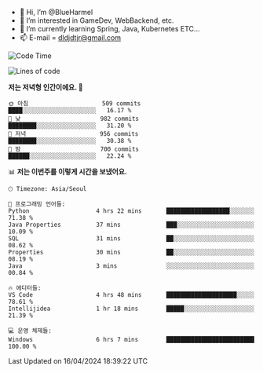 - 👋 Hi, I’m @BlueHarmel
- 👀 I’m interested in GameDev, WebBackend, etc.
- 🌱 I’m currently learning Spring, Java, Kubernetes ETC...
- 📫 E-mail = dldjdtjr@gmail.com
  <!--START_SECTION:waka-->
![Code Time](http://img.shields.io/badge/Code%20Time-562%20hrs%207%20mins-blue)

![Lines of code](https://img.shields.io/badge/%EC%A0%80%EB%8A%94%20%EC%97%AC%ED%83%9C%EA%B9%8C%EC%A7%80%20-44.9%20million%20%EC%A4%84%EC%9D%98%20%EC%BD%94%EB%93%9C%EB%A5%BC%20%EC%9E%91%EC%84%B1%ED%96%88%EC%96%B4%EC%9A%94.-blue)

**저는 저녁형 인간이에요. 🦉** 

```text
🌞 아침                     509 commits         ████░░░░░░░░░░░░░░░░░░░░░   16.17 % 
🌆 낮　                     982 commits         ████████░░░░░░░░░░░░░░░░░   31.20 % 
🌃 저녁                     956 commits         ████████░░░░░░░░░░░░░░░░░   30.38 % 
🌙 밤　                     700 commits         ██████░░░░░░░░░░░░░░░░░░░   22.24 % 
```


📊 **저는 이번주를 이렇게 시간을 보냈어요.** 

```text
🕑︎ Timezone: Asia/Seoul

💬 프로그래밍 언어들: 
Python                   4 hrs 22 mins       ██████████████████░░░░░░░   71.38 % 
Java Properties          37 mins             ███░░░░░░░░░░░░░░░░░░░░░░   10.09 % 
SQL                      31 mins             ██░░░░░░░░░░░░░░░░░░░░░░░   08.62 % 
Properties               30 mins             ██░░░░░░░░░░░░░░░░░░░░░░░   08.19 % 
Java                     3 mins              ░░░░░░░░░░░░░░░░░░░░░░░░░   00.84 % 

🔥 에디터들: 
VS Code                  4 hrs 48 mins       ████████████████████░░░░░   78.61 % 
Intellijidea             1 hr 18 mins        █████░░░░░░░░░░░░░░░░░░░░   21.39 % 

💻 운영 체제들: 
Windows                  6 hrs 7 mins        █████████████████████████   100.00 % 
```


 Last Updated on 16/04/2024 18:39:22 UTC
<!--END_SECTION:waka-->
<!---
BlueHarmel/BlueHarmel is a ✨ special ✨ repository because its `README.md` (this file) appears on your GitHub profile.
You can click the Preview link to take a look at your changes.
--->

